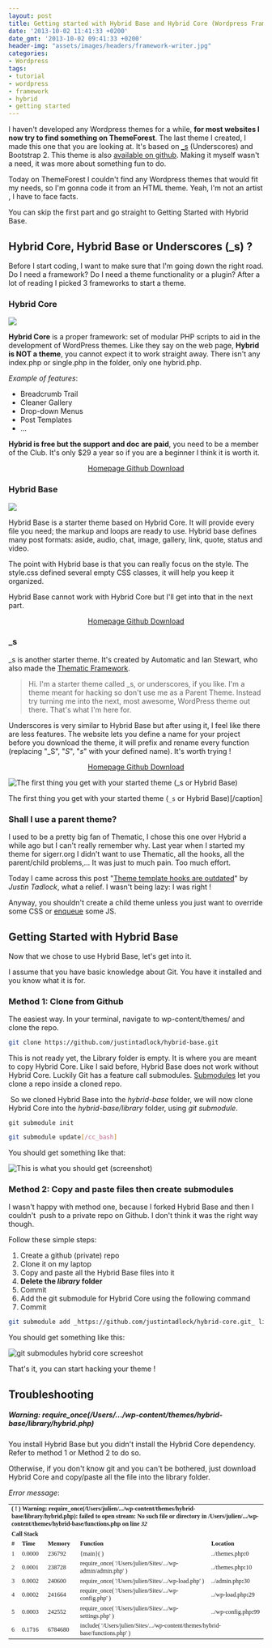 ```yaml
---
layout: post
title: Getting started with Hybrid Base and Hybrid Core (Wordpress Framework)
date: '2013-10-02 11:41:33 +0200'
date_gmt: '2013-10-02 09:41:33 +0200'
header-img: "assets/images/headers/framework-writer.jpg"
categories:
- Wordpress
tags:
- tutorial
- wordpress
- framework
- hybrid
- getting started
---
```


I haven't developed any Wordpress themes for a while, **for most websites I now try to find something on ThemeForest**. The last theme I created, I made this one that you are looking at. It's based on [_s](http://underscores.me/) (Underscores) and Bootstrap 2. This theme is also [available on github](https://github.com/julienbourdeau/sigerr-theme). Making it myself wasn't a need, it was more about something fun to do.

Today on ThemeForest I couldn't find any Wordpress themes that would fit my needs, so I'm gonna code it from an HTML theme. Yeah, I'm not an artist , I have to face facts.

<div class='alert alert-info'>
You can skip the first part and go straight to Getting Started with Hybrid Base.
</div>

## Hybrid Core, Hybrid Base or Underscores (_s) ?

Before I start coding, I want to make sure that I'm going down the right road. Do I need a framework? Do I need a theme functionality or a plugin? After a lot of reading I picked 3 frameworks to start a theme.

### Hybrid Core

![](/assets/images/content/2013/hybrid-core-logo-300x200.png)

**Hybrid Core** is a proper framework: set of modular PHP scripts to aid in the development of WordPress themes. Like they say on the web page, **Hybrid is NOT a theme**, you cannot expect it to work straight away. There isn't any index.php or single.php in the folder, only one hybrid.php.

_Example of features_:

* Breadcrumb Trail
* Cleaner Gallery
* Drop-down Menus
* Post Templates
* ...

**Hybrid is free but the support and doc are paid**, you need to be a member of the Club. It's only $29 a year so if you are a beginner I think it is worth it.

<div style="text-align:center;">
	<a class="btn btn-primary" href="http://themehybrid.com/hybrid-core">
		<i class="fa fa-home"></i>
		Homepage
	</a>
	<a class="btn btn-danger" href="https://github.com/justintadlock/hybrid-core">
		<i class="fa fa-github"></i>
		Github
	</a>
	<a class="btn btn-warning" href="https://github.com/justintadlock/hybrid-core/archive/master.zip">
		<i class="fa fa-file"></i>
		Download
	</a>
</div>

### Hybrid Base

![](/assets/images/content/2013/hybrid-base-screenshot-300x200.png)

Hybrid Base is a starter theme based on Hybrid Core. It will provide every file you need; the markup and loops are ready to use. Hybrid base defines many post formats: aside, audio, chat, image, gallery, link, quote, status and video.

The point with Hybrid base is that you can really focus on the style. The style.css defined several empty CSS classes, it will help you keep it organized.

Hybrid Base cannot work with Hybrid Core but I'll get into that in the next part.

<div style="text-align:center;">
	<a class="btn btn-primary" href="http://themehybrid.com/themes/hybrid-base">
		<i class="fa fa-home"></i>
		Homepage
	</a>
	<a class="btn btn-danger" href="https://github.com/justintadlock/hybrid-base">
		<i class="fa fa-github"></i>
		Github
	</a>
	<a class="btn btn-warning" href="https://github.com/justintadlock/hybrid-base/archive/master.zip">
		<i class="fa fa-file"></i>
		Download
	</a>
</div>

### _s

_s is another starter theme. It's created by Automatic and Ian Stewart, who also made the [Thematic Framework](http://thematictheme.com/).

> Hi. I'm a starter theme called _s, or underscores, if you like. I'm a theme meant for hacking so don't use me as a Parent Theme. Instead try turning me into the next, most awesome, WordPress theme out there. That's what I'm here for.

Underscores is very similar to Hybrid Base but after using it, I feel like there are less features. The website lets you define a name for your project before you download the theme, it will prefix and rename every function (replacing "_S", "_S_", "_s_" with your defined name). It's worth trying !

<div style="text-align:center;">
	<a class="btn btn-primary" href="http://underscores.me/">
		<i class="fa fa-home"></i>
		Homepage
	</a>
	<a class="btn btn-danger" href="https://github.com/automattic/_s">
		<i class="fa fa-github"></i>
		Github
	</a>
	<a class="btn btn-warning" href="https://github.com/Automattic/_s/archive/master.zip">
		<i class="fa fa-file"></i>
		Download
	</a>
</div>

![The first thing you get with your started theme (_s or Hybrid Base)](/assets/images/content/2013/La_Boucherie_Bio__Un_site_utilisant_WordPress-680x371.png)

The first thing you get with your started theme (`_s` or Hybrid Base)[/caption]

### Shall I use a parent theme?

I used to be a pretty big fan of Thematic, I chose this one over Hybrid a while ago but I can't really remember why. Last year when I started my theme for sigerr.org I didn't want to use Thematic, all the hooks, all the parent/child problems,... It was just to much pain. Too much effort.

Today I came across this post "[Theme template hooks are outdated](http://justintadlock.com/archives/2013/09/16/theme-template-hooks-are-outdated)" by *Justin Tadlock*, what a relief. I wasn't being lazy: I was right !

Anyway, you shouldn't create a child theme unless you just want to override some CSS or [enqueue](http://codex.wordpress.org/Function_Reference/wp_enqueue_script) some JS.

## Getting Started with Hybrid Base

Now that we chose to use Hybrid Base, let's get into it.

<div class='alert alert-warning'>
I assume that you have basic knowledge about Git. You have it installed and you know what it is for.
</div>

### Method 1: Clone from Github

The easiest way. In your terminal, navigate to wp-content/themes/ and clone the repo.

```bash
git clone https://github.com/justintadlock/hybrid-base.git
```

This is not ready yet, the Library folder is empty. It is where you are meant to copy Hybrid Core. Like I said before, Hybrid Base does not work without Hybrid Core. Luckily Git has a feature call submodules. [Submodules](http://git-scm.com/book/en/Git-Tools-Submodules) let you clone a repo inside a cloned repo.

<i class="fa fa-book"></i> So we cloned Hybrid Base into the *hybrid-base* folder, we will now clone Hybrid Core into the *hybrid-base/library* folder, using *git submodule*.

```shell
git submodule init
```

```bash
git submodule update[/cc_bash]
```

You should get something like that:

![This is what you should get (screenshot)](/assets/images/content/2013/1.___Sites_laboucheriebio.com_wp-content_themes_hybrid-base__zsh_.png)

### Method 2: Copy and paste files then create submodules

I wasn't happy with method one, because I forked Hybrid Base and then I couldn't  push to a private repo on Github. I don't think it was the right way though.

Follow these simple steps:

1. Create a github (private) repo
1. Clone it on my laptop
1. Copy and paste all the Hybrid Base files into it
1. **Delete the *library* folder**
1. Commit
1. Add the git submodule for Hybrid Core using the following command
1. Commit

```bash
git submodule add _https://github.com/justintadlock/hybrid-core.git_ library[/cc_bash]
```

You should get something like this:

![git submodules hybrid core screeshot](/assets/images/content/2013/git-submodules-hybrid-core-screeshot.png)

That's it, you can start hacking your theme !

## Troubleshooting

##### Warning: require_once(/Users/.../wp-content/themes/hybrid-base/library/hybrid.php)

You install Hybrid Base but you didn't install the Hybrid Core dependency. Refer to method 1 or Method 2 to do so.

Otherwise, if you don't know git and you can't be bothered, just download Hybrid Core and copy/paste all the file into the library folder.

_Error message_:

<table style="font-family: serif; font-size: 12px;" cellspacing="0" cellpadding="0">
<tbody>
<tr>
<td colspan="5" valign="middle"><b>( ! )</b><b> Warning: require_once(/Users/julien/.../wp-content/themes/hybrid-base/library/hybrid.php): failed to open stream: No such file or directory in /Users/julien/.../wp-content/themes/hybrid-base/functions.php on line <i>32</i></b></td>
</tr>
<tr>
<td colspan="5" valign="middle"><b>Call Stack</b></td>
</tr>
<tr>
<td valign="middle"><b>#</b></td>
<td valign="middle"><b>Time</b></td>
<td valign="middle"><b>Memory</b></td>
<td valign="middle"><b>Function</b></td>
<td valign="middle"><b>Location</b></td>
</tr>
<tr>
<td valign="middle">1</td>
<td valign="middle">0.0000</td>
<td valign="middle">236792</td>
<td valign="middle">{main}( )</td>
<td valign="middle">../themes.php<b>:</b>0</td>
</tr>
<tr>
<td valign="middle">2</td>
<td valign="middle">0.0001</td>
<td valign="middle">238728</td>
<td valign="middle">require_once( '/Users/julien/Sites/.../wp-admin/admin.php' )</td>
<td valign="middle">../themes.php<b>:</b>10</td>
</tr>
<tr>
<td valign="middle">3</td>
<td valign="middle">0.0002</td>
<td valign="middle">240600</td>
<td valign="middle">require_once( '/Users/julien/Sites/.../wp-load.php' )</td>
<td valign="middle">../admin.php<b>:</b>30</td>
</tr>
<tr>
<td valign="middle">4</td>
<td valign="middle">0.0002</td>
<td valign="middle">241664</td>
<td valign="middle">require_once( '/Users/julien/Sites/.../wp-config.php' )</td>
<td valign="middle">../wp-load.php<b>:</b>29</td>
</tr>
<tr>
<td valign="middle">5</td>
<td valign="middle">0.0003</td>
<td valign="middle">242552</td>
<td valign="middle">require_once( '/Users/julien/Sites/.../wp-settings.php' )</td>
<td valign="middle">../wp-config.php<b>:</b>99</td>
</tr>
<tr>
<td valign="middle">6</td>
<td valign="middle">0.1716</td>
<td valign="middle">6784680</td>
<td colspan="2" valign="middle">include( '/Users/julien/Sites/.../wp-content/themes/hybrid-base/functions.php' )</td>
</tr>
</tbody>
</table>
